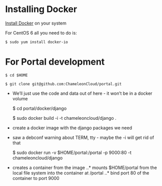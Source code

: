 
# Installing Docker

[Install Docker](http://docs.docker.com/installation/) on your system

For CentOS 6 all you need to do is:

    $ sudo yum install docker-io

# For Portal development

    $ cd $HOME

    $ git clone git@github.com:ChameleonCloud/portal.git
* We’ll just use the code and data out of here - it won’t be in a docker volume

    $ cd portal/docker/django

    $ sudo docker build -i -t chameleoncloud/django .
* create a docker image with the django packages we need
* saw a debconf warning about TERM, tty - maybe the -i will get rid of that

    $ sudo docker run -v $HOME/portal:/portal -p 9000:80 -t chameleoncloud/django
* creates a container from the image
..* mounts $HOME/portal from the local file system into the container at /portal
..* bind port 80 of the container to port 9000
